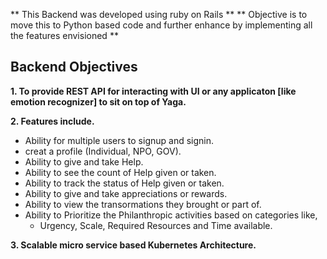 ** This Backend was developed using ruby on Rails **
** Objective is to move this to Python based code and further enhance by implementing all the features envisioned **

## Backend Objectives

**1. To provide REST API for interacting with UI or any applicaton [like emotion recognizer] to sit on top of Yaga.**

**2. Features include.**

   - Ability for multiple users to signup and signin.
   - creat a profile (Individual, NPO, GOV).
   - Ability to give and take Help.
   - Ability to see the count of Help given or taken.
   - Ability to track the status of Help given or taken.
   - Ability to give and take appreciations or rewards.
   - Ability to view the transormations they brought or part of.
   - Ability to Prioritize the Philanthropic activities based on categories like,
     - Urgency, Scale, Required Resources and Time available. 
       
**3. Scalable micro service based Kubernetes Architecture.**







